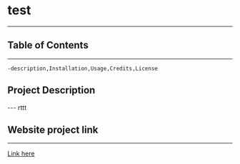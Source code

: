
# test 
---
## Table of Contents
---
    -description,Installation,Usage,Credits,License
    
## Project Description
--- rttt



## Website project link
---
[Link here](rtrreererr)

